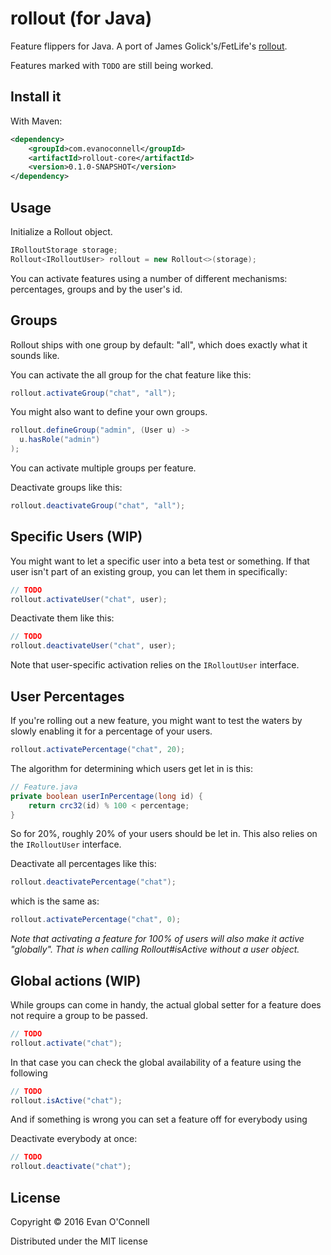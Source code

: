 # rollout (for Java)

Feature flippers for Java. A port of James Golick's/FetLife's [rollout](https://github.com/FetLife/rollout).

Features marked with `TODO` are still being worked.

## Install it

With Maven:

```xml
<dependency>
	<groupId>com.evanoconnell</groupId>
	<artifactId>rollout-core</artifactId>
	<version>0.1.0-SNAPSHOT</version>
</dependency>
```

## Usage

Initialize a Rollout object.

```java
IRolloutStorage storage;
Rollout<IRolloutUser> rollout = new Rollout<>(storage);
```

You can activate features using a number of different mechanisms: percentages, groups and by the user's id.

## Groups

Rollout ships with one group by default: "all", which does exactly what it
sounds like.

You can activate the all group for the chat feature like this:

```java
rollout.activateGroup("chat", "all");
```

You might also want to define your own groups.

```java
rollout.defineGroup("admin", (User u) ->
  u.hasRole("admin")
);
```

You can activate multiple groups per feature.

Deactivate groups like this:

```java
rollout.deactivateGroup("chat", "all");
```

## Specific Users (WIP)

You might want to let a specific user into a beta test or something. If that
user isn't part of an existing group, you can let them in specifically:

```java
// TODO
rollout.activateUser("chat", user);
```

Deactivate them like this:

```java
// TODO
rollout.deactivateUser("chat", user);
```

Note that user-specific activation relies on the `IRolloutUser` interface.

## User Percentages

If you're rolling out a new feature, you might want to test the waters by
slowly enabling it for a percentage of your users.

```java
rollout.activatePercentage("chat", 20);
```

The algorithm for determining which users get let in is this:

```java
// Feature.java
private boolean userInPercentage(long id) {
    return crc32(id) % 100 < percentage;
}
```

So for 20%, roughly 20% of your users should be let in. This also relies on the `IRolloutUser` interface.

Deactivate all percentages like this:

```java
rollout.deactivatePercentage("chat");
```

which is the same as:

```java
rollout.activatePercentage("chat", 0);
```

_Note that activating a feature for 100% of users will also make it active
"globally". That is when calling Rollout#isActive without a user object._

## Global actions (WIP)

While groups can come in handy, the actual global setter for a feature does not require a group to be passed.

```java
// TODO
rollout.activate("chat");
```

In that case you can check the global availability of a feature using the following

```java
// TODO
rollout.isActive("chat");
```

And if something is wrong you can set a feature off for everybody using

Deactivate everybody at once:

```java
// TODO
rollout.deactivate("chat");
```

## License

Copyright © 2016 Evan O'Connell

Distributed under the MIT license
